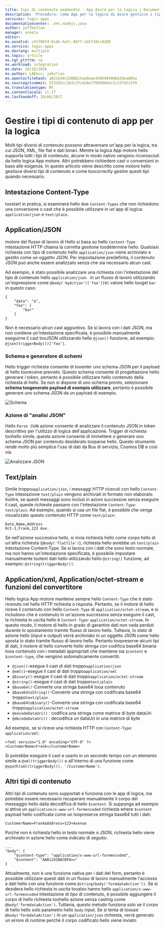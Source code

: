 ```yaml
---
title: tipi di contenuto aaaHandle - App Azure per la logica | Documenti Microsoft
description: 'Procedura: come App per la logica di Azure gestisce i tipi di contenuto in fase di progettazione e di runtime'
services: logic-apps
documentationcenter: .net,nodejs,java
author: jeffhollan
manager: anneta
editor: 
ms.assetid: cd1f08fd-8cde-4afc-86ff-2e5738cc8288
ms.service: logic-apps
ms.devlang: multiple
ms.topic: article
ms.tgt_pltfrm: na
ms.workload: integration
ms.date: 10/18/2016
ms.author: LADocs; jehollan
ms.openlocfilehash: a823249c5388b15ae0aae450b40499b420ea005e
ms.sourcegitcommit: 523283cc1b3c37c428e77850964dc1c33742c5f0
ms.translationtype: MT
ms.contentlocale: it-IT
ms.lasthandoff: 10/06/2017
---
```

# <a name="handle-content-types-in-logic-apps"></a>Gestire i tipi di contenuto di app per la logica

Molti tipi diversi di contenuto possono attraversare un'app per la logica, tra cui JSON, XML, file flat e dati binari. Mentre la logica App motore hello supporta tutti i tipi di contenuto, alcune in modo nativo vengono riconosciuti da hello logica App motore. Altri potrebbero richiedere cast o conversioni in base alle esigenze. In questo articolo viene descritto come motore hello gestisce diversi tipi di contenuto e come toocorrectly gestire questi tipi quando necessario.

## <a name="content-type-header"></a>Intestazione Content-Type

toostart in pratica, si esaminerà hello due `Content-Types` che non richiedono una conversione o cast che è possibile utilizzare in un'app di logica: `application/json` e `text/plain`.

## <a name="applicationjson"></a>Application/JSON

motore del flusso di lavoro di Hello si basa su hello `Content-Type` intestazione HTTP chiama la corretta gestione toodetermine hello. Qualsiasi richiesta con tipo di contenuto hello `application/json` viene archiviato e gestito come un oggetto JSON. Per impostazione predefinita, il contenuto JSON può anche essere analizzato senza che sia necessario alcun cast. 

Ad esempio, è stato possibile analizzare una richiesta con l'intestazione del tipo di contenuto hello `application/json ` in un flusso di lavoro utilizzando un'espressione come `@body('myAction')['foo'][0]` valore hello tooget `bar` in questo caso:

```
{
    "data": "a",
    "foo": [
        "bar"
    ]
}
```

Non è necessario alcun cast aggiuntivo. Se si lavora con i dati JSON, ma non contiene un'intestazione specificata, è possibile manualmente eseguirne il cast tooJSON utilizzando hello `@json()` funzione, ad esempio: `@json(triggerBody())['foo']`.

### <a name="schema-and-schema-generator"></a>Schema e generatore di schemi

Hello trigger richiesta consente di tooenter uno schema JSON per il payload di hello tooreceive previsto. Questo schema consente di progettazione hello generare i token, pertanto è possibile utilizzare hello contenuto della richiesta di hello. Se non si dispone di uno schema pronto, selezionare **schema toogenerate payload di esempio utilizzare**, pertanto è possibile generare uno schema JSON da un payload di esempio.

![Schema](./media/logic-apps-http-endpoint/manualtrigger.png)

### <a name="parse-json-action"></a>Azione di "analisi JSON"

Hello `Parse JSON` azione consente di analizzare il contenuto JSON in token descrittivo per l'utilizzo di logica dell'applicazione. Trigger di richiesta toohello simile, questa azione consente di immettere o generare uno schema JSON per contenuto desiderato tooparse hello. Questo strumento rende molto più semplice l'uso di dati da Bus di servizio, Cosmos DB e così via.

![Analizzare JSON](./media/logic-apps-content-type/ParseJSON.png)

## <a name="textplain"></a>Text/plain

Simile troppo`application/json`, i messaggi HTTP ricevuti con hello `Content-Type` intestazione `text/plain` vengono archiviati in formato non elaborato. Inoltre, se questi messaggi sono inclusi in azioni successive senza eseguire il cast, queste richieste passano con l'intestazione `Content-Type`: `text/plain`. Ad esempio, quando si usa un file flat, è possibile che venga visualizzato questo contenuto HTTP come `text/plain`:

```
Date,Name,Address
Oct-1,Frank,123 Ave.
```

Se nell'azione successiva hello, si invia richiesta hello come corpo hello di un'altra richiesta (`@body('flatfile')`), richiesta hello avrebbe un `text/plain` intestazione Content-Type. Se si lavora con i dati che sono testo normale, ma non hanno un'intestazione specificata, è possibile impostare manualmente tootext dati hello utilizzando hello `@string()` funzione, ad esempio: `@string(triggerBody())`.

## <a name="applicationxml-and-applicationoctet-stream-and-converter-functions"></a>Application/xml, Application/octet-stream e funzioni del convertitore

Hello logica App motore mantiene sempre hello `Content-Type` che è stato ricevuto nel hello HTTP richiesta o risposta. Pertanto, se il motore di hello riceve il contenuto con hello `Content-Type` di `application/octet-stream`, e si includono che è contenuto in un'azione successiva senza eseguire il cast, la richiesta in uscita hello è `Content-Type`: `application/octet-stream`. In questo modo, il motore di hello in grado di garantire dati non vada perduti durante lo spostamento tramite flusso di lavoro hello. Tuttavia, lo stato di azione hello (input e output) verrà archiviato in un oggetto JSON come hello sposta lo stato tramite flusso di lavoro hello. Pertanto toopreserve alcuni tipi di dati, il motore di hello converte hello stringa con codifica base64 binaria tooa contenuto con i metadati appropriati che mantiene sia `$content` e `$content-type`, che vengono automaticamente convertiti. 

* `@json()`-esegue il cast di dati troppo`application/json`
* `@xml()`-esegue il cast di dati troppo`application/xml`
* `@binary()`-esegue il cast di dati troppo`application/octet-stream`
* `@string()`-esegue il cast di dati troppo`text/plain`
* `@base64()`-Converte una stringa base64 tooa contenuto
* `@base64toString()`-Converte una stringa con codificata base64 troppo`text/plain`
* `@base64toBinary()`-Converte una stringa con codificata base64 troppo`application/octet-stream`
* `@encodeDataUri()` : codifica una stringa come matrice di byte dataUri
* `@decodeDataUri()` : decodifica un dataUri in una matrice di byte

Ad esempio, se si riceve una richiesta HTTP con `Content-Type`: `application/xml`:

```
<?xml version="1.0" encoding="UTF-8" ?>
<CustomerName>Frank</CustomerName>
```

Si potrebbe eseguire il cast e usarlo in un secondo tempo con un elemento simile a `@xml(triggerBody())` o all'interno di una funzione come `@xpath(xml(triggerBody()), '/CustomerName')`.

## <a name="other-content-types"></a>Altri tipi di contenuto

Altri tipi di contenuto sono supportati e funziona con le app di logica, ma potrebbe essere necessario recuperare manualmente il corpo del messaggio hello dalla decodifica di hello `$content`. Si supponga ad esempio si attiva un `application/x-www-url-formencoded` richiesta where `$content` payload hello codificata come un toopreserve stringa base64 tutti i dati:

```
CustomerName=Frank&Address=123+Avenue
```

Poiché non è richiesta hello in testo normale o JSON, richiesta hello viene archiviato in azione hello come indicato di seguito:

```
...
"body": {
    "$content-type": "application/x-www-url-formencoded",
    "$content": "AAB1241BACDFA=="
}
```

Attualmente, non è una funzione nativa per i dati del form, pertanto è possibile utilizzare questi dati in un flusso di lavoro manualmente l'accesso a dati hello con una funzione come `@string(body('formdataAction'))`. Se si desidera hello richiesta in uscita tooalso hanno hello `application/x-www-url-formencoded` intestazione di tipo di contenuto, è possibile aggiungere il corpo di hello richiesta toohello azione senza casting come `@body('formdataAction')`. Tuttavia, questo metodo funziona solo se il corpo di hello hello solo parametro hello `body` input. Se si tenta di toouse `@body('formdataAction')` in un `application/json` richiesta, verrà generato un errore di runtime perché il corpo codificato hello viene inviato.

